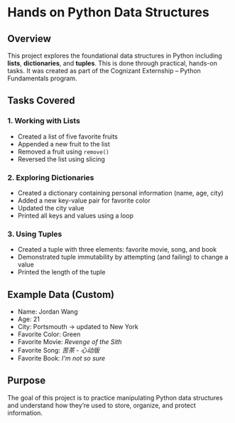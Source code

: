 # Hands on Python Data Structures

## Overview
This project explores the foundational data structures in Python including **lists**, **dictionaries**, and **tuples**. This is done through practical, hands-on tasks. It was created as part of the Cognizant Externship – Python Fundamentals program.

## Tasks Covered

### 1. Working with Lists
- Created a list of five favorite fruits
- Appended a new fruit to the list
- Removed a fruit using `remove()`
- Reversed the list using slicing

### 2. Exploring Dictionaries
- Created a dictionary containing personal information (name, age, city)
- Added a new key-value pair for favorite color
- Updated the city value
- Printed all keys and values using a loop

### 3. Using Tuples
- Created a tuple with three elements: favorite movie, song, and book
- Demonstrated tuple immutability by attempting (and failing) to change a value
- Printed the length of the tuple

## Example Data (Custom)
- Name: Jordan Wang  
- Age: 21  
- City: Portsmouth → updated to New York  
- Favorite Color: Green  
- Favorite Movie: *Revenge of the Sith*  
- Favorite Song: *苦茶 - 心动版*  
- Favorite Book: *I'm not so sure*

## Purpose
The goal of this project is to practice manipulating Python data structures and understand how they’re used to store, organize, and protect information.
